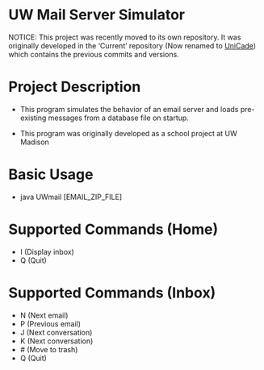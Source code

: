 # UW Mail Server Simulator

NOTICE: This project was recently moved to its own repository. It was originally developed in the ‘Current’ repository (Now renamed to [UniCade](https://github.com/benlen10/UniCade)) which contains the previous commits and versions.  

# Project Description
- This program simulates the behavior of an email server and loads pre-existing messages from a database file on startup.

- This program was originally developed as a school project at UW Madison

# Basic Usage
- java UWmail [EMAIL_ZIP_FILE]

# Supported Commands (Home)
- I (Display inbox)
- Q (Quit)

# Supported Commands (Inbox)
- N (Next email)
- P (Previous email)
- J (Next conversation)
- K (Next conversation)
- \# (Move to trash)
- Q (Quit) 

